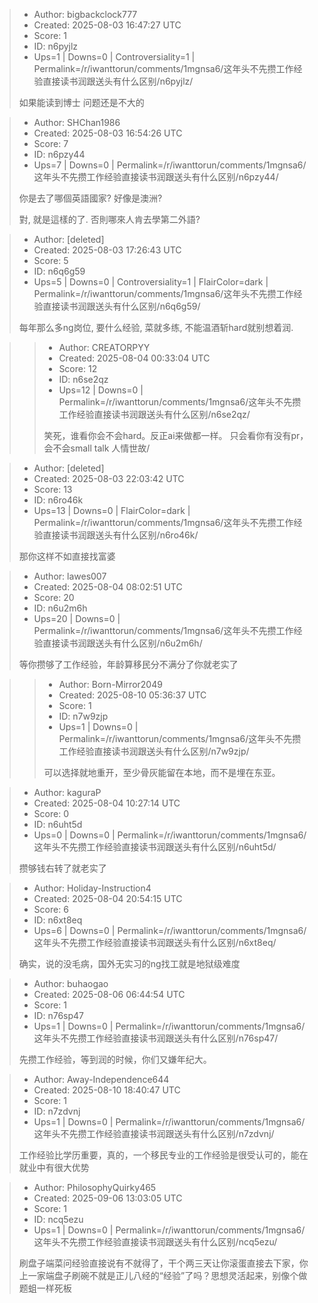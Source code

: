 > - Author: bigbackclock777
> - Created: 2025-08-03 16:47:27 UTC
> - Score: 1
> - ID: n6pyjlz
> - Ups=1 | Downs=0 | Controversiality=1 | Permalink=/r/iwanttorun/comments/1mgnsa6/这年头不先攒工作经验直接读书润跟送头有什么区别/n6pyjlz/
>
> 如果能读到博士 问题还是不大的

> - Author: SHChan1986
> - Created: 2025-08-03 16:54:26 UTC
> - Score: 7
> - ID: n6pzy44
> - Ups=7 | Downs=0 | Permalink=/r/iwanttorun/comments/1mgnsa6/这年头不先攒工作经验直接读书润跟送头有什么区别/n6pzy44/
>
> 你是去了哪個英語國家? 好像是澳洲?
> 
> 對, 就是這樣的了. 否則哪來人肯去學第二外語?

> - Author: [deleted]
> - Created: 2025-08-03 17:26:43 UTC
> - Score: 5
> - ID: n6q6g59
> - Ups=5 | Downs=0 | Controversiality=1 | FlairColor=dark | Permalink=/r/iwanttorun/comments/1mgnsa6/这年头不先攒工作经验直接读书润跟送头有什么区别/n6q6g59/
>
> 每年那么多ng岗位, 要什么经验, 菜就多练, 不能温酒斩hard就别想着润.

>> - Author: CREATORPYY
>> - Created: 2025-08-04 00:33:04 UTC
>> - Score: 12
>> - ID: n6se2qz
>> - Ups=12 | Downs=0 | Permalink=/r/iwanttorun/comments/1mgnsa6/这年头不先攒工作经验直接读书润跟送头有什么区别/n6se2qz/
>>
>> 笑死，谁看你会不会hard。反正ai来做都一样。 只会看你有没有pr，会不会small talk 人情世故/

> - Author: [deleted]
> - Created: 2025-08-03 22:03:42 UTC
> - Score: 13
> - ID: n6ro46k
> - Ups=13 | Downs=0 | FlairColor=dark | Permalink=/r/iwanttorun/comments/1mgnsa6/这年头不先攒工作经验直接读书润跟送头有什么区别/n6ro46k/
>
> 那你这样不如直接找富婆

> - Author: lawes007
> - Created: 2025-08-04 08:02:51 UTC
> - Score: 20
> - ID: n6u2m6h
> - Ups=20 | Downs=0 | Permalink=/r/iwanttorun/comments/1mgnsa6/这年头不先攒工作经验直接读书润跟送头有什么区别/n6u2m6h/
>
> 等你攒够了工作经验，年龄算移民分不满分了你就老实了

>> - Author: Born-Mirror2049
>> - Created: 2025-08-10 05:36:37 UTC
>> - Score: 1
>> - ID: n7w9zjp
>> - Ups=1 | Downs=0 | Permalink=/r/iwanttorun/comments/1mgnsa6/这年头不先攒工作经验直接读书润跟送头有什么区别/n7w9zjp/
>>
>> 可以选择就地重开，至少骨灰能留在本地，而不是埋在东亚。

> - Author: kaguraP
> - Created: 2025-08-04 10:27:14 UTC
> - Score: 0
> - ID: n6uht5d
> - Ups=0 | Downs=0 | Permalink=/r/iwanttorun/comments/1mgnsa6/这年头不先攒工作经验直接读书润跟送头有什么区别/n6uht5d/
>
> 攒够钱右转了就老实了

> - Author: Holiday-Instruction4
> - Created: 2025-08-04 20:54:15 UTC
> - Score: 6
> - ID: n6xt8eq
> - Ups=6 | Downs=0 | Permalink=/r/iwanttorun/comments/1mgnsa6/这年头不先攒工作经验直接读书润跟送头有什么区别/n6xt8eq/
>
> 确实，说的没毛病，国外无实习的ng找工就是地狱级难度

> - Author: buhaogao
> - Created: 2025-08-06 06:44:54 UTC
> - Score: 1
> - ID: n76sp47
> - Ups=1 | Downs=0 | Permalink=/r/iwanttorun/comments/1mgnsa6/这年头不先攒工作经验直接读书润跟送头有什么区别/n76sp47/
>
> 先攒工作经验，等到润的时候，你们又嫌年纪大。

> - Author: Away-Independence644
> - Created: 2025-08-10 18:40:47 UTC
> - Score: 1
> - ID: n7zdvnj
> - Ups=1 | Downs=0 | Permalink=/r/iwanttorun/comments/1mgnsa6/这年头不先攒工作经验直接读书润跟送头有什么区别/n7zdvnj/
>
> 工作经验比学历重要，真的，一个移民专业的工作经验是很受认可的，能在就业中有很大优势

> - Author: PhilosophyQuirky465
> - Created: 2025-09-06 13:03:05 UTC
> - Score: 1
> - ID: ncq5ezu
> - Ups=1 | Downs=0 | Permalink=/r/iwanttorun/comments/1mgnsa6/这年头不先攒工作经验直接读书润跟送头有什么区别/ncq5ezu/
>
> 刷盘子端菜问经验直接说有不就得了，干个两三天让你滚蛋直接去下家，你上一家端盘子刷碗不就是正儿八经的“经验”了吗？思想灵活起来，别像个做题蛆一样死板
